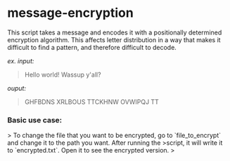 # message-encryption
This script takes a message and encodes it with a positionally determined encryption algorithm. This affects letter distribution in a way that makes it difficult to find a pattern, and therefore difficult to decode.


*ex. input:*
> Hello world! Wassup y'all?

*ouput:*
> GHFBDNS XRLBOUS TTCKHNW OVWIPQJ TT

<h3>Basic use case:</h3>
> To change the file that you want to be encrypted, go to `file_to_encrypt` and change it to the path you want. After running the >script, it will write it to `encrypted.txt`. Open it to see the encrypted version.
>

